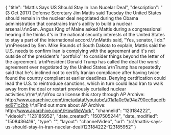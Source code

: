 {
    "title": "Mattis Says US Should Stay In Iran Nucelar Deal",
    "description": "(3 Oct 2017) Defense Secretary Jim Mattis said Tuesday the United States should remain in the nuclear deal negotiated during the Obama administration that constrains Iran's ability to build a nuclear arsenal.\r\nSen. Angus King of Maine asked Mattis during a congressional hearing if he thinks it's in the national security interests of the United States to stay a part of the international accord.\r\nMattis said, \"Yes, senator, I do.\" \r\nPressed by Sen. Mike Rounds of South Dakota to explain, Mattis said the U.S. needs to confirm Iran is complying with the agreement and it's not outside of the president's \"portfolio'' to consider things beyond the letter of the agreement. \r\nPresident Donald Trump has called the deal the worst agreement ever negotiated by the United States.\r\nTrump has repeatedly said that he's inclined not to certify Iranian compliance after having twice found the country compliant at earlier deadlines. Denying certification could lead the U.S. to reintroduce sanctions, which in turn could lead Iran to walk away from the deal or restart previously curtailed nuclear activities.\r\n\r\n\r\nYou can license this story through AP Archive: http:\/\/www.aparchive.com\/metadata\/youtube\/01a1a0c9a94a790ce9acefbed971c2bb \r\nFind out more about AP Archive: http:\/\/www.aparchive.com\/HowWeWork",
    "channelid": "123184222",
    "videoid": "123185952",
    "date_created": "1507505244",
    "date_modified": "1508436416",
    "type": "",
    "layout": "channelVideo",
    "url": "\/c1\/mattis-says-us-should-stay-in-iran-nucelar-deal\/123184222-123185952"
}